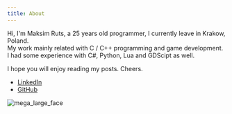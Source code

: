 ```yaml
---
title: About
---
```


Hi, I'm Maksim Ruts, a 25 years old programmer, I currently leave in Krakow, Poland.  
My work mainly related with C / C++ programming and game development.  
I had some experience with C#, Python, Lua and GDScipt as well.  
  
I hope you will enjoy reading my posts. Cheers.  

* [LinkedIn](https://www.linkedin.com/in/maxruts/)
* [GitHub](https://github.com/NovaSurfer)

![mega_large_face](/bark.jpg)


